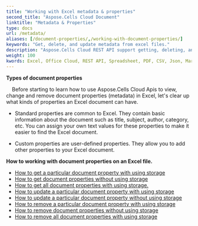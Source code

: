 ```yaml
---
title: "Working with Excel metadata & properties"
second_title: "Aspose.Cells Cloud Document"
linktitle: "Metadata & Properties"
type: docs
url: /metadata/
aliases: [/document-properties/,/working-with-document-properties/]
keywords: "Get, delete, and update metadata from excel files."
description: "Aspose.Cells Cloud REST API support getting, deleting, and updating metadata from excel files. SDK support kinds of development languages. They include Android, C#, Go, Java, NodeJS, Perl, PHP, Python, Ruby, and swift."
weight: 100
kwords: Excel, Office Cloud, REST API, Spreadsheet, PDF, CSV, Json, Markdown, Metadata & Properties
---
```



**Types of document properties**

&nbsp;&nbsp;&nbsp;&nbsp;Before starting to learn how to use Aspose.Cells Cloud Apis to view, change and remove document properties (metadata) in Excel, let's clear up what kinds of properties an Excel document can have.

- Standard properties are common to Excel. They contain basic information about the document such as title, subject, author, category, etc. You can assign your own text values for these properties to make it easier to find the Excel document.

- Custom properties are user-defined properties. They allow you to add other properties to your Excel document.

**How to working with document properties on an Excel file.**

- [How to get a particular document property with using storage](/cells/document-properties/get/)
- [How to get document properties without using storage](/cells/metadata/get/)
- [How to get all document properties with using storage.](/cells/document-properties/get-all/)
- [How to update a particular document property with using storage](/cells/document-properties/update/)
- [How to update a particular document property without using storage](/cells/metadata/update/)
- [How to remove a particular document property with using storage](/cells/document-properties/delete/)
- [How to remove document properties without using storage](/cells/metadata/delete/)
- [How to remove all document properties with using storage](/cells/document-properties/clear/)
